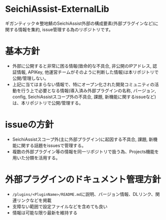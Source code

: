 # SeichiAssist-ExternalLib
ギガンティック☆整地鯖のSeichiAssist外部の構成要素(外部プラグインなど)に関する情報を集約, issue管理する為のリポジトリです。

# 基本方針
- 外部に公開すると非常に困る情報(致命的な不具合, 非公開のIPアドレス, 認証情報, APIKey, 他運営チームがそのように判断した情報)は本リポジトリで公開/管理しない。
- 上記に当てはまらない情報で、特にオープン化された開発コミュニティの活動を行う上で必要となる情報(導入済み外部プラグインの名称, バージョン, config, SeichiAssistスコープ外の不具合, 課題, 新機能に関するissueなど)は、本リポジトリで公開/管理する。

# issueの方針
- SeichiAssistスコープ外(主に外部プラグイン)に起因する不具合, 課題, 新機能に関する話題をissuesで管理する。
- 複数の外部プラグイン等の情報を同一リポジトリで扱う為、Projects機能を用いた分類を活用する。

# 外部プラグインのドキュメント管理方針
- `/plugins/<PluginName>/README.md`に説明、バージョン情報、DLリンク、関連リンクなどを掲載
- 支障ない範囲で設定ファイルなどを含めても良い
- 情報は可能な限り最新を維持する

